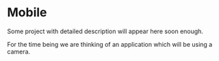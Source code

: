 # Mobile
Some project with detailed description will appear here soon enough.

For the time being we are thinking of an application which will be using a camera.
